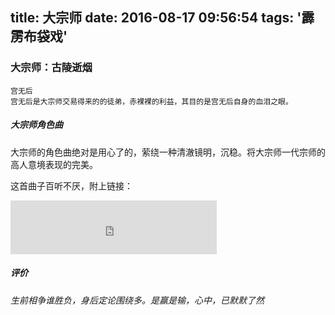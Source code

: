 title: 大宗师
date: 2016-08-17 09:56:54
tags: '霹雳布袋戏'
---

### 大宗师：古陵逝烟


    宫无后
    宫无后是大宗师交易得来的的徒弟，赤裸裸的利益，其目的是宫无后自身的血泪之眼。



##### 大宗师角色曲

大宗师的角色曲绝对是用心了的，萦绕一种清澈镜明，沉稳。将大宗师一代宗师的高人意境表现的完美。

这首曲子百听不厌，附上链接：

<iframe frameborder="no" border="0" marginwidth="0" marginheight="0" width=330 height=86 src="http://music.163.com/outchain/player?type=2&id=28953675&auto=1&height=66"></iframe>



##### 评价

_生前相争谁胜负，身后定论围绕多。是赢是输，心中，已默默了然_
